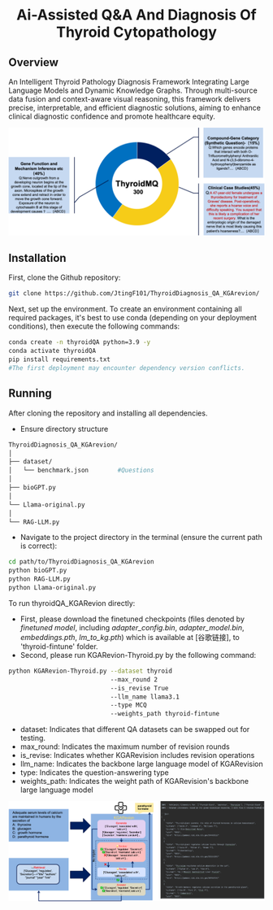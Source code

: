 <h1 align="center">
Ai-Assisted Q&A And Diagnosis Of Thyroid Cytopathology
</h1>

##  Overview 
An Intelligent Thyroid Pathology Diagnosis Framework Integrating Large Language Models and Dynamic Knowledge Graphs. Through multi-source data fusion and context-aware visual reasoning, this framework delivers precise, interpretable, and efficient diagnostic solutions, aiming to enhance clinical diagnostic confidence and promote healthcare equity.

![Thyroid QA300](https://github.com/JtingF101/ThyroidDiagnosis_QA_KGArevion/blob/main/dataset/README_pic/ThyroidMQ-300.png)

##   Installation

First, clone the Github repository:

```bash
git clone https://github.com/JtingF101/ThyroidDiagnosis_QA_KGArevion/
```

Next, set up the environment. To create an environment containing all required packages, it's best to use conda (depending on your deployment conditions), then execute the following commands:

```bash
conda create -n thyroidQA python=3.9 -y
conda activate thyroidQA
pip install requirements.txt 
#The first deployment may encounter dependency version conflicts.
```

##  Running

After cloning the repository and installing all dependencies. 
- Ensure directory structure
```bash
ThyroidDiagnosis_QA_KGArevion/
│
├── dataset/
│   └── benchmark.json        #Questions
│
├── bioGPT.py             
│
└── Llama-original.py 
│
└── RAG-LLM.py 
```
- Navigate to the project directory in the terminal (ensure the current path is correct):
```bash
cd path/to/ThyroidDiagnosis_QA_KGArevion
python bioGPT.py
python RAG-LLM.py
python Llama-original.py
```

To run thyroidQA_KGARevion directly:
- First, please download the finetuned checkpoints (files denoted by *finetuned model*, including *adapter_config.bin*, *adapter_model.bin*, *embeddings.pth*, *lm_to_kg.pth*) which is available at [谷歌链接], to 'thyroid-fintune' folder.
- Second, please run KGARevion-Thyroid.py by the following command:
   
```bash
python KGARevion-Thyroid.py --dataset thyroid
                            --max_round 2 
                            --is_revise True 
                            --llm_name llama3.1
                            --type MCQ
                            --weights_path thyroid-fintune
```
* dataset: Indicates that different QA datasets can be swapped out for testing.
* max_round: Indicates the maximum number of revision rounds
* is_revise: Indicates whether KGARevision includes revision operations
* llm_name: Indicates the backbone large language model of KGARevision
* type: Indicates the question-answering type
* weights_path: Indicates the weight path of KGARevision's backbone large language model

![KGARevion_Thyroid framework](https://github.com/JtingF101/ThyroidDiagnosis_QA_KGArevion/blob/main/dataset/README_pic/Framwork.png)
